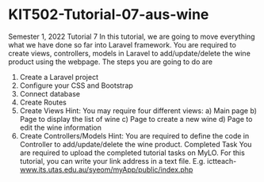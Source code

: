 # KIT502-Tutorial-07-aus-wine

Semester 1, 2022
Tutorial 7
In this tutorial, we are going to move everything what we have done so far into Laravel framework.
You are required to create views, controllers, models in Laravel to add/update/delete the wine
product using the webpage.
The steps you are going to do are
1) Create a Laravel project
2) Configure your CSS and Bootstrap
3) Connect database
4) Create Routes
5) Create Views
Hint: You may require four different views:
a) Main page
b) Page to display the list of wine
c) Page to create a new wine
d) Page to edit the wine information
6) Create Controllers/Models
Hint: You are required to define the code in Controller to add/update/delete the wine
product.
Completed Task
You are required to upload the completed tutorial tasks on MyLO. For this tutorial, you can write
your link address in a text file. E.g. ictteach-www.its.utas.edu.au/syeom/myApp/public/index.php

